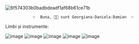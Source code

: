 ![6f574303b0badbdeadf1af68b61ce71b](https://github.com/user-attachments/assets/1fdd5ef6-5900-486c-ad9a-a8246d4c175e)

                ✨  Buna, 👋🏼 sunt Georgiana-Daniela-Damian  ✨ 





Limbi și instrumente:

![image](https://github.com/user-attachments/assets/af196503-606e-4bcb-99e9-202a64799b5e)
![image](https://github.com/user-attachments/assets/56b1048d-e1b6-475b-badb-ea6a7632a88d)
![image](https://github.com/user-attachments/assets/6732e07a-f7b3-4548-99f0-ff8fd77c6b83)
![image](https://github.com/user-attachments/assets/a3f4f552-d26e-456d-8dfc-31d62662603c)
![image](https://github.com/user-attachments/assets/91c169ef-812d-4cf6-93d7-d1fa2e03946c)


